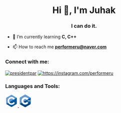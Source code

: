 <h1 align="center">Hi 👋, I'm Juhak</h1>
<h3 align="center">I can do it.</h3>

- 🌱 I’m currently learning **C, C++**

- 📫 How to reach me **performeru@naver.com**

<h3 align="left">Connect with me:</h3>
<p align="left">
<a href="https://twitter.com/presidentpar" target="blank"><img align="center" src="https://raw.githubusercontent.com/rahuldkjain/github-profile-readme-generator/master/src/images/icons/Social/twitter.svg" alt="presidentpar" height="30" width="40" /></a>
<a href="https://instagram.com/https://instagram.com/performeru" target="blank"><img align="center" src="https://raw.githubusercontent.com/rahuldkjain/github-profile-readme-generator/master/src/images/icons/Social/instagram.svg" alt="https://instagram.com/performeru" height="30" width="40" /></a>
</p>

<h3 align="left">Languages and Tools:</h3>
<p align="left"> <a href="https://www.cprogramming.com/" target="_blank" rel="noreferrer"> <img src="https://raw.githubusercontent.com/devicons/devicon/master/icons/c/c-original.svg" alt="c" width="40" height="40"/> </a> <a href="https://www.w3schools.com/cpp/" target="_blank" rel="noreferrer"> <img src="https://raw.githubusercontent.com/devicons/devicon/master/icons/cplusplus/cplusplus-original.svg" alt="cplusplus" width="40" height="40"/> </a> </p>

